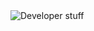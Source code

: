<!-- Add the banner -->
<img src="https://github.com/{lenhatquang03}/{lenhatquang03}/blob/main/github_banner.jpg" alt="Developer stuff">
